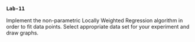 ### `Lab-11`

Implement the non-parametric Locally Weighted Regression algorithm in order to fit data points. Select appropriate data set for your experiment and draw graphs.